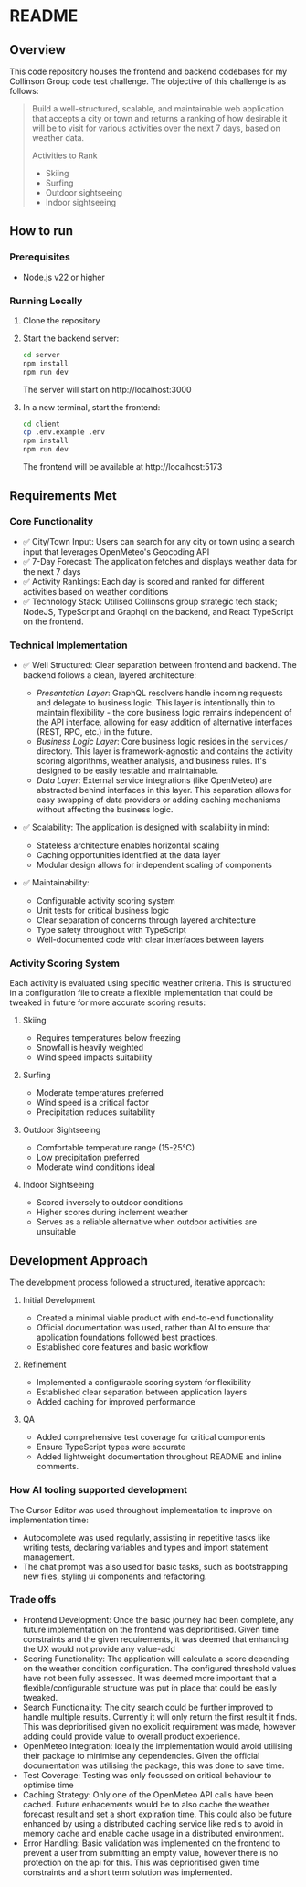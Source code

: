 # README

## Overview

This code repository houses the frontend and backend codebases for my Collinson Group code test challenge. The objective of this challenge is as follows:

> Build a well-structured, scalable, and maintainable web application that accepts a city or town and returns a ranking of how desirable it will be to visit for various activities over the next 7 days, based on weather data.
>
> Activities to Rank
>
> - Skiing
> - Surfing
> - Outdoor sightseeing
> - Indoor sightseeing

## How to run

### Prerequisites

- Node.js v22 or higher

### Running Locally

1. Clone the repository

2. Start the backend server:

   ```bash
   cd server
   npm install
   npm run dev
   ```

   The server will start on http://localhost:3000

3. In a new terminal, start the frontend:
   ```bash
   cd client
   cp .env.example .env
   npm install
   npm run dev
   ```
   The frontend will be available at http://localhost:5173

## Requirements Met

### Core Functionality

- ✅ City/Town Input: Users can search for any city or town using a search input that leverages OpenMeteo's Geocoding API
- ✅ 7-Day Forecast: The application fetches and displays weather data for the next 7 days
- ✅ Activity Rankings: Each day is scored and ranked for different activities based on weather conditions
- ✅ Technology Stack: Utilised Collinsons group strategic tech stack; NodeJS, TypeScript and Graphql on the backend, and React TypeScript on the frontend.

### Technical Implementation

- ✅ Well Structured: Clear separation between frontend and backend. The backend follows a clean, layered architecture:

  - _Presentation Layer_: GraphQL resolvers handle incoming requests and delegate to business logic. This layer is intentionally thin to maintain flexibility - the core business logic remains independent of the API interface, allowing for easy addition of alternative interfaces (REST, RPC, etc.) in the future.
  - _Business Logic Layer_: Core business logic resides in the `services/` directory. This layer is framework-agnostic and contains the activity scoring algorithms, weather analysis, and business rules. It's designed to be easily testable and maintainable.
  - _Data Layer_: External service integrations (like OpenMeteo) are abstracted behind interfaces in this layer. This separation allows for easy swapping of data providers or adding caching mechanisms without affecting the business logic.

- ✅ Scalability: The application is designed with scalability in mind:

  - Stateless architecture enables horizontal scaling
  - Caching opportunities identified at the data layer
  - Modular design allows for independent scaling of components

- ✅ Maintainability:

  - Configurable activity scoring system
  - Unit tests for critical business logic
  - Clear separation of concerns through layered architecture
  - Type safety throughout with TypeScript
  - Well-documented code with clear interfaces between layers

### Activity Scoring System

Each activity is evaluated using specific weather criteria. This is structured in a configuration file to create a flexible implementation that could be tweaked in future for more accurate scoring results:

1. Skiing

   - Requires temperatures below freezing
   - Snowfall is heavily weighted
   - Wind speed impacts suitability

2. Surfing

   - Moderate temperatures preferred
   - Wind speed is a critical factor
   - Precipitation reduces suitability

3. Outdoor Sightseeing

   - Comfortable temperature range (15-25°C)
   - Low precipitation preferred
   - Moderate wind conditions ideal

4. Indoor Sightseeing
   - Scored inversely to outdoor conditions
   - Higher scores during inclement weather
   - Serves as a reliable alternative when outdoor activities are unsuitable

## Development Approach

The development process followed a structured, iterative approach:

1. Initial Development

   - Created a minimal viable product with end-to-end functionality
   - Official documentation was used, rather than AI to ensure that application foundations followed best practices.
   - Established core features and basic workflow

2. Refinement

   - Implemented a configurable scoring system for flexibility
   - Established clear separation between application layers
   - Added caching for improved performance

3. QA
   - Added comprehensive test coverage for critical components
   - Ensure TypeScript types were accurate
   - Added lightweight documentation throughout README and inline comments.

### How AI tooling supported development

The Cursor Editor was used throughout implementation to improve on implementation time:

- Autocomplete was used regularly, assisting in repetitive tasks like writing tests, declaring variables and types and import statement management.
- The chat prompt was also used for basic tasks, such as bootstrapping new files, styling ui components and refactoring.

### Trade offs

- Frontend Development: Once the basic journey had been complete, any future implementation on the frontend was deprioritised. Given time constraints and the given requirements, it was deemed that enhancing the UX would not provide any value-add
- Scoring Functionality: The application will calculate a score depending on the weather condition configuration. The configured threshold values have not been fully assessed. It was deemed more important that a flexible/configurable structure was put in place that could be easily tweaked.
- Search Functionality: The city search could be further improved to handle multiple results. Currently it will only return the first result it finds. This was deprioritised given no explicit requirement was made, however adding could provide value to overall product experience.
- OpenMeteo Integration: Ideally the implementation would avoid utilising their package to minimise any dependencies. Given the official documentation was utilising the package, this was done to save time.
- Test Coverage: Testing was only focussed on critical behaviour to optimise time
- Caching Strategy: Only one of the OpenMeteo API calls have been cached. Future enhacements would be to also cache the weather forecast result and set a short expiration time. This could also be future enhanced by using a distributed caching service like redis to avoid in memory cache and enable cache usage in a distributed environment.
- Error Handling: Basic validation was implemented on the frontend to prevent a user from submitting an empty value, however there is no protection on the api for this. This was deprioritised given time constraints and a short term solution was implemented.
